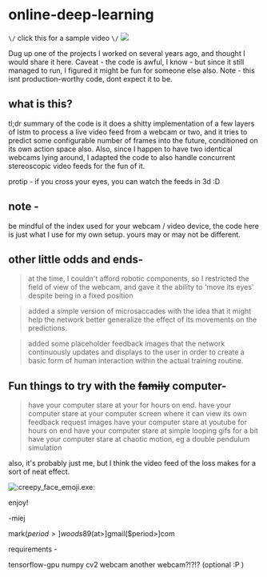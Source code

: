 # online-deep-learning

`\/` click this for a sample video `\/`
[![](http://img.youtube.com/vi/Ck5iWa6sUWU/0.jpg)](http://www.youtube.com/watch?v=Ck5iWa6sUWU "sample video")


Dug up one of the projects I worked on several years ago, and thought I would share it here.  Caveat - the code is awful, I know - but since it still managed to run, I figured it might be fun for someone else also.  Note - this isnt production-worthy code, dont expect it to be.  


## what is this?

tl;dr summary of the code is it does a shitty implementation of a few layers of lstm to process a live video feed from a webcam or two, and it tries to predict some configurable number of frames into the future, conditioned on its own action space also.  Also, since I happen to have two identical webcams lying around, I adapted the code to also handle concurrent stereoscopic video feeds for the fun of it.

protip - if you cross your eyes, you can watch the feeds in 3d :D


## note -

be mindful of the index used for your webcam / video device, the code here is just what I use for my own setup.  yours may or may not be different.


## other little odds and ends-

> at the time, I couldn't afford robotic components, so I restricted the field of view of the webcam, and gave it the ability to 'move its eyes' despite being in a fixed position

> added a simple version of microsaccades with the idea that it might help the network better generalize the effect of its movements on the predictions.

> added some placeholder feedback images that the network continuously updates and displays to the user in order to create a basic form of human interaction within the actual training routine.


## Fun things to try with the ~~family~~ computer-

> have your computer stare at your for hours on end.
> have your computer stare at your computer screen where it can view its own feedback request images
> have your computer stare at youtube for hours on end 
> have your computer stare at simple looping gifs for a bit
> have your computer stare at chaotic motion, eg a double pendulum simulation


also, it's probably just me, but I think the video feed of the loss makes for a sort of neat effect.

![:creepy_face_emoji.exe:](https://i.imgur.com/LoXWoId.png)



enjoy!


-miej

mark($period>]woods89($at>]gmail($period>]com


requirements - 

tensorflow-gpu
numpy
cv2
webcam
another webcam?!?!? (optional :P )
